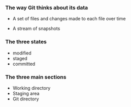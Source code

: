 ### The way Git thinks about its data
- A set of files and changes made to each file over time



- A stream of snapshots


### The three states
- modified
- staged
- committed

### The three main sections
- Working directory
- Staging area
- Git directory

### 
